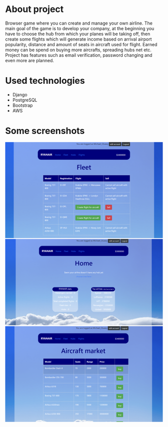 # About project
Browser game where you can create and manage your own airline. The main goal of the game is to develop your company, at the beginning you have to choose the hub from which your planes will be taking off, then create some flights which will generate income based on arrival airport popularity, distance and amount of seats in aircraft used for flight. Earned money can be spend on buying more aircrafts, spreading hubs net etc. <br> 
Project has features such as email verification, password changing and even more are planned.

# Used technologies
- Django 
- PostgreSQL
- Bootstrap
- AWS

# Some screenshots
![Alt text](https://github.com/witek3100/AirlineManager/blob/master/main/static/screenshots/ssfleet.png "Optional Title")
![Alt text](https://github.com/witek3100/AirlineManager/blob/master/main/static/screenshots/sshome.png "Optional Title")
![Alt text](https://github.com/witek3100/AirlineManager/blob/master/main/static/screenshots/ssaircraftmarket.png "Optional Title")
